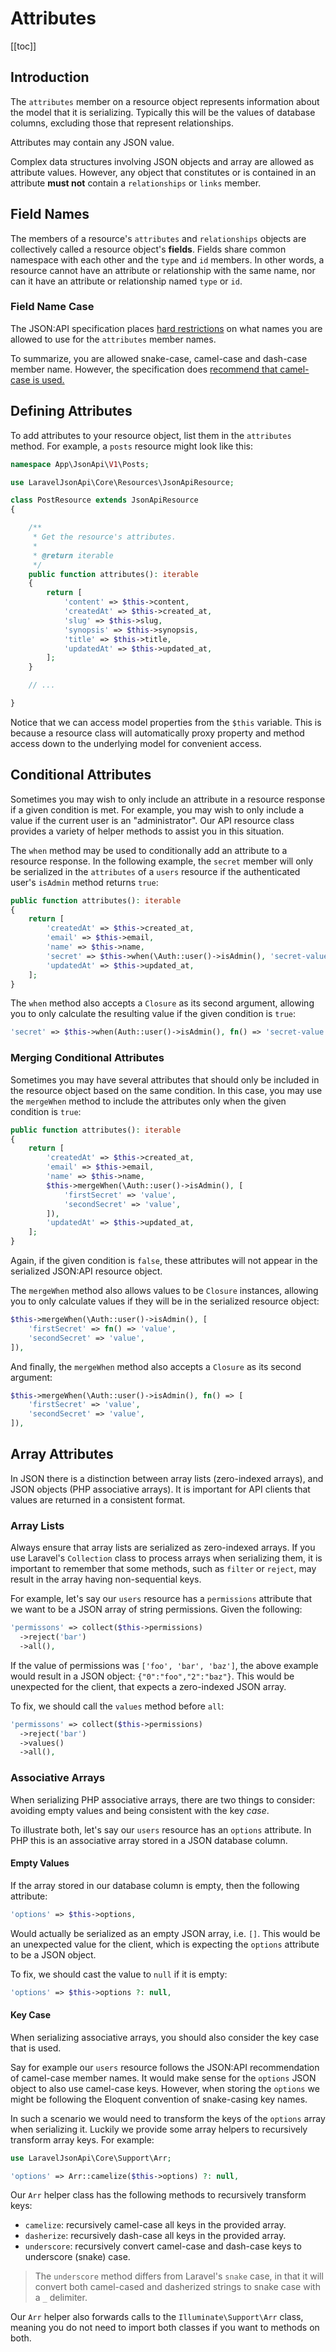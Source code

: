# Attributes

[[toc]]

## Introduction

The `attributes` member on a resource object represents information about
the model that it is serializing. Typically this will be the values of
database columns, excluding those that represent relationships.

Attributes may contain any JSON value.

Complex data structures involving JSON objects and array are allowed as
attribute values. However, any object that constitutes or is contained
in an attribute **must not** contain a `relationships` or `links` member.

## Field Names

The members of a resource's `attributes` and `relationships` objects are
collectively called a resource object's **fields**. Fields share common
namespace with each other and the `type` and `id` members. In other words,
a resource cannot have an attribute or relationship with the same name, nor
can it have an attribute or relationship named `type` or `id`.

### Field Name Case

The JSON:API specification places [hard restrictions](https://jsonapi.org/format/#document-member-names)
on what names you are allowed to use for the `attributes` member names.

To summarize, you are allowed snake-case, camel-case and dash-case member
name. However, the specification does
[recommend that camel-case is used.](https://jsonapi.org/recommendations/#naming)

## Defining Attributes

To add attributes to your resource object, list them in the `attributes`
method. For example, a `posts` resource might look like this:

```php
namespace App\JsonApi\V1\Posts;

use LaravelJsonApi\Core\Resources\JsonApiResource;

class PostResource extends JsonApiResource
{

    /**
     * Get the resource's attributes.
     *
     * @return iterable
     */
    public function attributes(): iterable
    {
        return [
            'content' => $this->content,
            'createdAt' => $this->created_at,
            'slug' => $this->slug,
            'synopsis' => $this->synopsis,
            'title' => $this->title,
            'updatedAt' => $this->updated_at,
        ];
    }

    // ...

}
```

Notice that we can access model properties from the `$this` variable. This
is because a resource class will automatically proxy property and method
access down to the underlying model for convenient access.

## Conditional Attributes

Sometimes you may wish to only include an attribute in a resource
response if a given condition is met. For example, you may wish to only
include a value if the current user is an "administrator". Our API resource
class provides a variety of helper methods to assist you in this situation.

The `when` method may be used to conditionally add an attribute to a
resource response. In the following example, the `secret` member will only
be serialized in the `attributes` of a `users` resource if the
authenticated user's `isAdmin` method returns `true`:

```php
public function attributes(): iterable
{
    return [
        'createdAt' => $this->created_at,
        'email' => $this->email,
        'name' => $this->name,
        'secret' => $this->when(\Auth::user()->isAdmin(), 'secret-value'),
        'updatedAt' => $this->updated_at,
    ];
}
```

The `when` method also accepts a `Closure` as its second argument, allowing
you to only calculate the resulting value if the given condition is `true`:

```php
'secret' => $this->when(Auth::user()->isAdmin(), fn() => 'secret-value'),
```

### Merging Conditional Attributes

Sometimes you may have several attributes that should only be included
in the resource object based on the same condition. In this case,
you may use the `mergeWhen` method to include the attributes
only when the given condition is `true`:

```php
public function attributes(): iterable
{
    return [
        'createdAt' => $this->created_at,
        'email' => $this->email,
        'name' => $this->name,
        $this->mergeWhen(\Auth::user()->isAdmin(), [
            'firstSecret' => 'value',
            'secondSecret' => 'value',
        ]),
        'updatedAt' => $this->updated_at,
    ];
}
```

Again, if the given condition is `false`, these attributes will not appear
in the serialized JSON:API resource object.

The `mergeWhen` method also allows values to be `Closure` instances, allowing
you to only calculate values if they will be in the serialized resource
object:

```php
$this->mergeWhen(\Auth::user()->isAdmin(), [
    'firstSecret' => fn() => 'value',
    'secondSecret' => 'value',
]),
```

And finally, the `mergeWhen` method also accepts a `Closure` as its
second argument:

```php
$this->mergeWhen(\Auth::user()->isAdmin(), fn() => [
    'firstSecret' => 'value',
    'secondSecret' => 'value',
]),
```

## Array Attributes

In JSON there is a distinction between array lists (zero-indexed arrays),
and JSON objects (PHP associative arrays). It is important for API clients
that values are returned in a consistent format.

### Array Lists

Always ensure that array lists are serialized as zero-indexed arrays.
If you use Laravel's `Collection` class to process arrays when serializing
them, it is important to remember that some methods, such as `filter` or
`reject`, may result in the array having non-sequential keys.

For example, let's say our `users` resource has a `permissions` attribute
that we want to be a JSON array of string permissions. Given the following:

```php
'permissons' => collect($this->permissions)
  ->reject('bar')
  ->all(),
```

If the value of permissions was `['foo', 'bar', 'baz']`, the above example
would result in a JSON object: `{"0":"foo","2":"baz"}`. This would be
unexpected for the client, that expects a zero-indexed JSON array.

To fix, we should call the `values` method before `all`:

```php
'permissons' => collect($this->permissions)
  ->reject('bar')
  ->values()
  ->all(),
```

### Associative Arrays

When serializing PHP associative arrays, there are two things to consider:
avoiding empty values and being consistent with the key *case*.

To illustrate both, let's say our `users` resource has an `options`
attribute. In PHP this is an associative array stored in a JSON database
column.

#### Empty Values

If the array stored in our database column is empty, then the following
attribute:

```php
'options' => $this->options,
```

Would actually be serialized as an empty JSON array, i.e. `[]`. This
would be an unexpected value for the client, which is expecting the `options`
attribute to be a JSON object.

To fix, we should cast the value to `null` if it is empty:

```php
'options' => $this->options ?: null,
```

#### Key Case

When serializing associative arrays, you should also consider the key case
that is used.

Say for example our `users` resource follows the JSON:API recommendation of
camel-case member names. It would make sense for the `options` JSON object
to also use camel-case keys. However, when storing the `options` we might
be following the Eloquent convention of snake-casing key names.

In such a scenario we would need to transform the keys of the `options`
array when serializing it. Luckily we provide some array helpers to
recursively transform array keys. For example:

```php
use LaravelJsonApi\Core\Support\Arr;

'options' => Arr::camelize($this->options) ?: null,
```

Our `Arr` helper class has the following methods to recursively transform
keys:

- `camelize`: recursively camel-case all keys in the provided array.
- `dasherize`: recursively dash-case all keys in the provided array.
- `underscore`: recursively convert camel-case and dash-case keys to underscore (snake) case.

> The `underscore` method differs from Laravel's `snake` case, in that it will
> convert both camel-cased and dasherized strings to snake case with
> a `_` delimiter.

Our `Arr` helper also forwards calls to the `Illuminate\Support\Arr` class,
meaning you do not need to import both classes if you want to methods on both.
